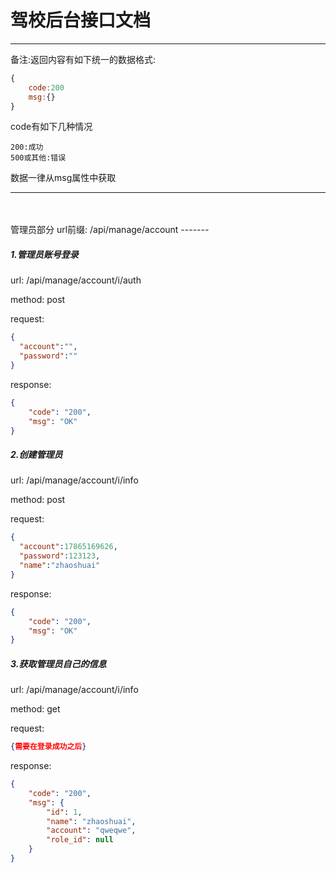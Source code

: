驾校后台接口文档
===================
***
备注:返回内容有如下统一的数据格式:
``` javascript
{
    code:200
    msg:{}
}
```
code有如下几种情况
```
200:成功
500或其他:错误
```
数据一律从msg属性中获取
***
<br/>
<br/>
管理员部分
url前缀: /api/manage/account
-------

#####  1.管理员账号登录
url: /api/manage/account/i/auth

method: post

request: 
```json
{
  "account":"",
  "password":""
}
```

response:
```json
{
    "code": "200",
    "msg": "OK"
}
```


#####  2.创建管理员
url: /api/manage/account/i/info

method: post

request: 
```json
{
  "account":17865169626,
  "password":123123,
  "name":"zhaoshuai"
}
```

response:
```json
{
    "code": "200",
    "msg": "OK"
}
```


#####  3.获取管理员自己的信息
url: /api/manage/account/i/info

method: get

request: 
```json
{需要在登录成功之后}
```
response:
```json
{
    "code": "200",
    "msg": {
        "id": 1,
        "name": "zhaoshuai",
        "account": "qweqwe",
        "role_id": null
    }
}
```
